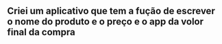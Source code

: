 <h2>Criei um aplicativo que tem a fução de escrever <br/>
  o nome do produto e o preço e o app da volor final da compra
</h2>
